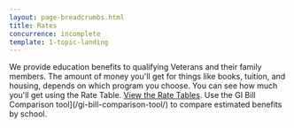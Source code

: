 ```yaml
---
layout: page-breadcrumbs.html
title: Rates
concurrence: incomplete
template: 1-topic-landing
---
```


We provide education benefits to qualifying Veterans and their family members. The amount of money you'll get for things like books, tuition, and housing, depends on which program you choose. You can see how much you'll get using the Rate Table. [View the Rate Tables](http://www.benefits.va.gov/GIBILL/resources/benefits_resources/rate_tables.asp#ch33).  Use the GI Bill Comparison tool](/gi-bill-comparison-tool/) to compare estimated benefits by school.  
